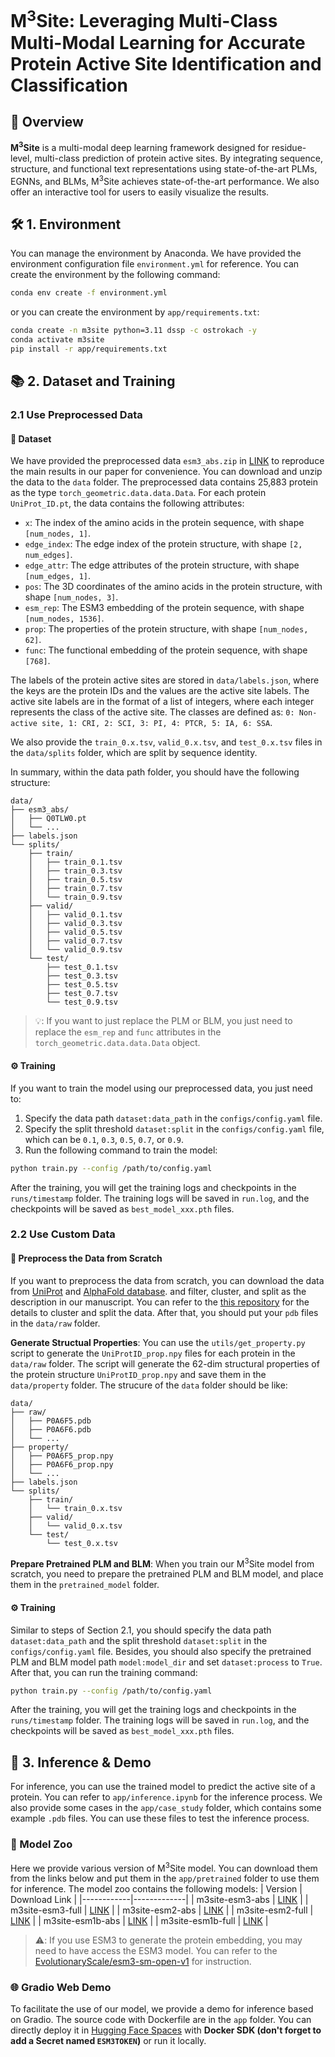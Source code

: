 # M<sup>3</sup>Site: Leveraging Multi-Class Multi-Modal Learning for Accurate Protein Active Site Identification and Classification

## 🚀 Overview
**M<sup>3</sup>Site** is a multi-modal deep learning framework designed for residue-level, multi-class prediction of protein active sites. By integrating sequence, structure, and functional text representations using state-of-the-art PLMs, EGNNs, and BLMs, M<sup>3</sup>Site achieves state-of-the-art performance. We also offer an interactive tool for users to easily visualize the results.

## 🛠️ 1. Environment

You can manage the environment by Anaconda. We have provided the environment configuration file `environment.yml` for reference. You can create the environment by the following command:
```bash
conda env create -f environment.yml
```
or you can create the environment by `app/requirements.txt`:
```bash
conda create -n m3site python=3.11 dssp -c ostrokach -y
conda activate m3site
pip install -r app/requirements.txt
```

## 📚 2. Dataset and Training

### 2.1 Use Preprocessed Data

#### 📁 Dataset

We have provided the preprocessed data `esm3_abs.zip` in [LINK](https://pan.baidu.com/s/1JP3OgoU7reIbSsz-RFwiXQ?pwd=5dnb) to reproduce the main results in our paper for convenience. You can download and unzip the data to the `data` folder. The preprocessed data contains 25,883 protein as the type `torch_geometric.data.data.Data`. For each protein `UniProt_ID.pt`, the data contains the following attributes:
- `x`: The index of the amino acids in the protein sequence, with shape `[num_nodes, 1]`.
- `edge_index`: The edge index of the protein structure, with shape `[2, num_edges]`.
- `edge_attr`: The edge attributes of the protein structure, with shape `[num_edges, 1]`.
- `pos`: The 3D coordinates of the amino acids in the protein structure, with shape `[num_nodes, 3]`.
- `esm_rep`: The ESM3 embedding of the protein sequence, with shape `[num_nodes, 1536]`.
- `prop`: The properties of the protein structure, with shape `[num_nodes, 62]`.
- `func`: The functional embedding of the protein sequence, with shape `[768]`.

The labels of the protein active sites are stored in `data/labels.json`, where the keys are the protein IDs and the values are the active site labels. The active site labels are in the format of a list of integers, where each integer represents the class of the active site. The classes are defined as: `0: Non-active site, 1: CRI, 2: SCI, 3: PI, 4: PTCR, 5: IA, 6: SSA`.

We also provide the `train_0.x.tsv`, `valid_0.x.tsv`, and `test_0.x.tsv` files in the `data/splits` folder, which are split by sequence identity.

In summary, within the data path folder, you should have the following structure:
```
data/
├── esm3_abs/
│   ├── Q0TLW0.pt
│   └── ...
├── labels.json
└── splits/
    ├── train/
    │   ├── train_0.1.tsv
    │   ├── train_0.3.tsv
    │   ├── train_0.5.tsv
    │   ├── train_0.7.tsv
    │   └── train_0.9.tsv
    ├── valid/
    │   ├── valid_0.1.tsv
    │   ├── valid_0.3.tsv
    │   ├── valid_0.5.tsv
    │   ├── valid_0.7.tsv
    │   └── valid_0.9.tsv
    └── test/
        ├── test_0.1.tsv
        ├── test_0.3.tsv
        ├── test_0.5.tsv
        ├── test_0.7.tsv
        └── test_0.9.tsv
```

> 💡: If you want to just replace the PLM or BLM, you just need to replace the `esm_rep` and `func` attributes in the `torch_geometric.data.data.Data` object.

#### ⚙️ Training

If you want to train the model using our preprocessed data, you just need to:
1. Specify the data path `dataset:data_path` in the `configs/config.yaml` file. 
2. Specify the split threshold `dataset:split` in the `configs/config.yaml` file, which can be `0.1`, `0.3`, `0.5`, `0.7`, or `0.9`.
3. Run the following command to train the model:
```bash
python train.py --config /path/to/config.yaml
```

After the training, you will get the training logs and checkpoints in the `runs/timestamp` folder. The training logs will be saved in `run.log`, and the checkpoints will be saved as `best_model_xxx.pth` files.

### 2.2 Use Custom Data

#### 🔧 Preprocess the Data from Scratch

If you want to preprocess the data from scratch, you can download the data from [UniProt](https://www.uniprot.org/) and [AlphaFold database](https://alphafold.com/). and filter, cluster, and split as the description in our manuscript. You can refer to the [this repository](https://github.com/Gift-OYS/MMSite) for the details to cluster and split the data. After that, you should put your `pdb` files in the `data/raw` folder.

**Generate Structual Properties**: You can use the `utils/get_property.py` script to generate the `UniProtID_prop.npy` files for each protein in the `data/raw` folder. The script will generate the 62-dim structural properties of the protein structure `UniProtID_prop.npy` and save them in the `data/property` folder. The strucure of the `data` folder should be like:
```
data/
├── raw/
│   ├── P0A6F5.pdb
│   ├── P0A6F6.pdb
│   └── ...
├── property/
│   ├── P0A6F5_prop.npy
│   ├── P0A6F6_prop.npy
│   └── ...
├── labels.json
└── splits/
    ├── train/
    │   └── train_0.x.tsv
    ├── valid/
    │   └── valid_0.x.tsv
    └── test/
        └── test_0.x.tsv
```

**Prepare Pretrained PLM and BLM**: When you train our M<sup>3</sup>Site model from scratch, you need to prepare the pretrained PLM and BLM model, and place them in the `pretrained_model` folder.

#### ⚙️ Training

Similar to steps of Section 2.1, you should specify the data path `dataset:data_path` and the split threshold `dataset:split` in the `configs/config.yaml` file. Besides, you should also specify the pretrained PLM and BLM model path `model:model_dir` and set `dataset:process` to `True`. After that, you can run the training command:
```bash
python train.py --config /path/to/config.yaml
```
After the training, you will get the training logs and checkpoints in the `runs/timestamp` folder. The training logs will be saved in `run.log`, and the checkpoints will be saved as `best_model_xxx.pth` files.

## 🔎 3. Inference & Demo

For inference, you can use the trained model to predict the active site of a protein. You can refer to `app/inference.ipynb` for the inference process. We also provide some cases in the `app/case_study` folder, which contains some example `.pdb` files. You can use these files to test the inference process.

### 🧠 Model Zoo
Here we provide various version of M<sup>3</sup>Site model. You can download them from the links below and put them in the `app/pretrained` folder to use them for inference. The model zoo contains the following models:
| Version | Download Link |
|------------|-------------|
| m3site-esm3-abs | [LINK](https://pan.baidu.com/s/1EyfESnZDxsGpSeVLouxXBQ?pwd=dcjt) |
| m3site-esm3-full | [LINK](https://pan.baidu.com/s/1EYFfGxpsmhPAK9ggbJl47A?pwd=4cqy) |
| m3site-esm2-abs | [LINK](https://pan.baidu.com/s/10kpfNKUcXzbZol70N4nHow?pwd=6nrn) |
| m3site-esm2-full | [LINK](https://pan.baidu.com/s/1aZ4ug5F8ns9U6jmcSCrQig?pwd=ehhr) |
| m3site-esm1b-abs | [LINK](https://pan.baidu.com/s/1A4uF8anGw4evTwrSvbspew?pwd=7j9e) |
| m3site-esm1b-full | [LINK](https://pan.baidu.com/s/1mCDLSCxzzs2aBo2ngNEBHQ?pwd=ek7u) |

> ⚠️: If you use ESM3 to generate the protein embedding, you may need to have access the ESM3 model. You can refer to the [EvolutionaryScale/esm3-sm-open-v1](https://huggingface.co/EvolutionaryScale/esm3-sm-open-v1) for instruction.

### 🌐 Gradio Web Demo

To facilitate the use of our model, we provide a demo for inference based on Gradio. The source code with Dockerfile are in the `app` folder. You can directly deploy it in [Hugging Face Spaces](https://huggingface.co/spaces) with **Docker SDK (don't forget to add a Secret named `ESM3TOKEN`)** or run it locally. 
